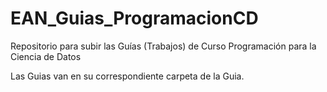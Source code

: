 # EAN_Guias_ProgramacionCD
Repositorio para subir las Guías (Trabajos) de Curso Programación para la Ciencia de Datos

Las Guias van en su correspondiente carpeta de la Guia.
